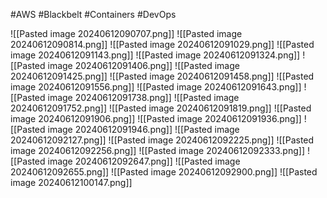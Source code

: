 #AWS #Blackbelt #Containers #DevOps

![[Pasted image 20240612090707.png]]
![[Pasted image 20240612090814.png]]
![[Pasted image 20240612091029.png]]
![[Pasted image 20240612091143.png]]
![[Pasted image 20240612091324.png]]
![[Pasted image 20240612091406.png]]
![[Pasted image 20240612091425.png]]
![[Pasted image 20240612091458.png]]
![[Pasted image 20240612091556.png]]
![[Pasted image 20240612091643.png]]
![[Pasted image 20240612091738.png]]
![[Pasted image 20240612091752.png]]
![[Pasted image 20240612091819.png]]
![[Pasted image 20240612091906.png]]
![[Pasted image 20240612091936.png]]
![[Pasted image 20240612091946.png]]
![[Pasted image 20240612092127.png]]
![[Pasted image 20240612092225.png]]
![[Pasted image 20240612092256.png]]
![[Pasted image 20240612092333.png]]
![[Pasted image 20240612092647.png]]
![[Pasted image 20240612092655.png]]
![[Pasted image 20240612092900.png]]
![[Pasted image 20240612100147.png]]
